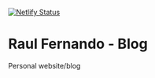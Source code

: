 [![Netlify Status](https://api.netlify.com/api/v1/badges/39ca427b-8087-46c7-82e2-a00a46e01a0c/deploy-status)](https://app.netlify.com/sites/raulfernando/deploys)

# Raul Fernando - Blog
Personal website/blog
